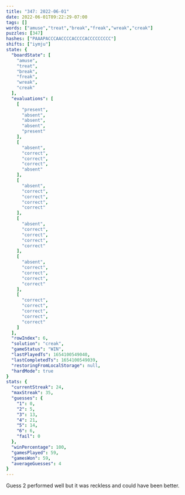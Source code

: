 ```yaml
---
title: "347: 2022-06-01"
date: 2022-06-01T09:22:29-07:00
tags: []
words: ["amuse","treat","break","freak","wreak","creak"]
puzzles: [347]
hashes: ["PAAAPACCCAACCCCACCCCACCCCCCCCC"]
shifts: ["iymju"]
state: {
  "boardState": [
    "amuse",
    "treat",
    "break",
    "freak",
    "wreak",
    "creak"
  ],
  "evaluations": [
    [
      "present",
      "absent",
      "absent",
      "absent",
      "present"
    ],
    [
      "absent",
      "correct",
      "correct",
      "correct",
      "absent"
    ],
    [
      "absent",
      "correct",
      "correct",
      "correct",
      "correct"
    ],
    [
      "absent",
      "correct",
      "correct",
      "correct",
      "correct"
    ],
    [
      "absent",
      "correct",
      "correct",
      "correct",
      "correct"
    ],
    [
      "correct",
      "correct",
      "correct",
      "correct",
      "correct"
    ]
  ],
  "rowIndex": 6,
  "solution": "creak",
  "gameStatus": "WIN",
  "lastPlayedTs": 1654100549040,
  "lastCompletedTs": 1654100549039,
  "restoringFromLocalStorage": null,
  "hardMode": true
}
stats: {
  "currentStreak": 24,
  "maxStreak": 35,
  "guesses": {
    "1": 0,
    "2": 5,
    "3": 13,
    "4": 21,
    "5": 14,
    "6": 6,
    "fail": 0
  },
  "winPercentage": 100,
  "gamesPlayed": 59,
  "gamesWon": 59,
  "averageGuesses": 4
}
---
```


<!-- more -->
Guess 2 performed well but it was reckless and could have been better. 
